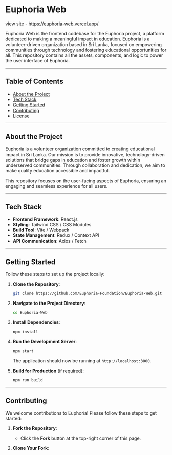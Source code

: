 # Euphoria Web

view site - https://euphoria-web.vercel.app/

Euphoria Web is the frontend codebase for the Euphoria project, a platform dedicated to making a meaningful impact in education. Euphoria is a volunteer-driven organization based in Sri Lanka, focused on empowering communities through technology and fostering educational opportunities for all. This repository contains all the assets, components, and logic to power the user interface of Euphoria.

---

## Table of Contents
- [About the Project](#about-the-project)
- [Tech Stack](#tech-stack)
- [Getting Started](#getting-started)
- [Contributing](#contributing)
- [License](#license)

---

## About the Project
Euphoria is a volunteer organization committed to creating educational impact in Sri Lanka. Our mission is to provide innovative, technology-driven solutions that bridge gaps in education and foster growth within underserved communities. Through collaboration and dedication, we aim to make quality education accessible and impactful.

This repository focuses on the user-facing aspects of Euphoria, ensuring an engaging and seamless experience for all users.

---

## Tech Stack
- **Frontend Framework**: React.js
- **Styling**: Tailwind CSS / CSS Modules
- **Build Tool**: Vite / Webpack
- **State Management**: Redux / Context API
- **API Communication**: Axios / Fetch

---

## Getting Started

Follow these steps to set up the project locally:

1. **Clone the Repository**:
   ```bash
   git clone https://github.com/Euphoria-Foundation/Euphoria-Web.git
   ```

2. **Navigate to the Project Directory**:
   ```bash
   cd Euphoria-Web
   ```

3. **Install Dependencies**:
   ```bash
   npm install
   ```

4. **Run the Development Server**:
   ```bash
   npm start
   ```

   The application should now be running at `http://localhost:3000`.

5. **Build for Production** (if required):
   ```bash
   npm run build
   ```

---

## Contributing
We welcome contributions to Euphoria! Please follow these steps to get started:

1. **Fork the Repository**:
   - Click the **Fork** button at the top-right corner of this page.

2. **Clone Your Fork**:
   ```bash

